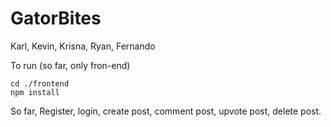 # GatorBites

Karl, Kevin, Krisna, Ryan, Fernando

To run (so far, only fron-end)
```
cd ./frontend
npm install
```

So far,
Register, login, create post, comment post, upvote post, delete post.
